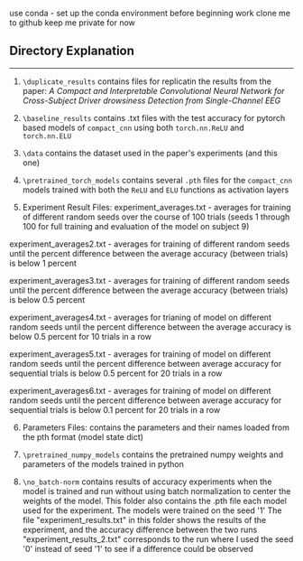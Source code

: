 use conda - set up the conda environment before beginning work
clone me to github
keep me private for now

## Directory Explanation
---
1. `\duplicate_results` contains files for replicatin the results from the paper: *A Compact and Interpretable Convolutional Neural Network for Cross-Subject Driver drowsiness Detection from Single-Channel EEG*

2. `\baseline_results` contains .txt files with the test accuracy for pytorch based models of `compact_cnn` using both `torch.nn.ReLU` and `torch.nn.ELU`

3. `\data` contains the dataset used in the paper's experiments (and this one) 

4. `\pretrained_torch_models` contains several `.pth` files for the `compact_cnn` models trained with both the `ReLU` and `ELU` functions as activation layers

5. Experiment Result Files: 
experiment_averages.txt - averages for training of different random seeds over the course of 100 trials (seeds 1 through 100 for full training and evaluation of the model on subject 9)

experiment_averages2.txt - averages for training of different random seeds until the percent difference between the average accuracy (between trials) is below 1 percent

experiment_averages3.txt - averages for training of different random seeds until the percent difference between the average accuracy (between trials) is below 0.5 percent

experiment_averages4.txt - averages for trianing of model on different random seeds until the percent difference between the average accuracy is below 0.5 percent for 10 trials in a row

experiment_averages5.txt - averages for training of model on different random seeds until the percent difference between average accuracy for sequential trials is below 0.5 percent for 20 trials in a row

experiment_averages6.txt - averages for training of model on different random seeds until the percent difference between average accuracy for sequential trials is below 0.1 percent for 20 trials in a row

6. Parameters Files: 
contains the parameters and their names loaded from the pth format (model state dict)

7. `\pretrained_numpy_models` 
contains the pretrained numpy weights and parameters of the models trained in python

8. `\no_batch-norm`
contains results of accuracy experiments when the model is trained and run without using batch normalization to center the weights of the model. This folder also contains the .pth file each model used for the experiment. The models were trained on the seed '1'
The file "experiment_results.txt" in this folder shows the results of the experiment, and the accuracy difference between the two runs
"experiment_results_2.txt" corresponds to the run where I used the seed '0' instead of seed '1' to see if a difference could be observed

